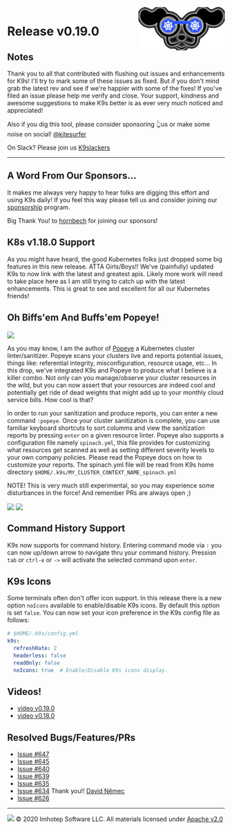 <img src="https://raw.githubusercontent.com/derailed/k9s/master/assets/k9s_small.png" align="right" width="200" height="auto"/>

# Release v0.19.0

## Notes

Thank you to all that contributed with flushing out issues and enhancements for K9s! I'll try to mark some of these issues as fixed. But if you don't mind grab the latest rev and see if we're happier with some of the fixes! If you've filed an issue please help me verify and close. Your support, kindness and awesome suggestions to make K9s better is as ever very much noticed and appreciated!

Also if you dig this tool, please consider sponsoring 👆us or make some noise on social! [@kitesurfer](https://twitter.com/kitesurfer)

On Slack? Please join us [K9slackers](https://join.slack.com/t/k9sers/shared_invite/enQtOTA5MDEyNzI5MTU0LWQ1ZGI3MzliYzZhZWEyNzYxYzA3NjE0YTk1YmFmNzViZjIyNzhkZGI0MmJjYzhlNjdlMGJhYzE2ZGU1NjkyNTM)

---

## A Word From Our Sponsors...

It makes me always very happy to hear folks are digging this effort and using K9s daily! If you feel this way please tell us and consider joining our [sponsorship](https://github.com/sponsors/derailed) program.

Big Thank You! to [hornbech](https://github.com/hornbech) for joining our sponsors!

## K8s v1.18.0 Support

As you might have heard, the good Kubernetes folks just dropped some big features in this new release. ATTA Girls/Boys!! We've (painfully) updated K9s to now link with the latest and greatest apis. Likely more work will need to take place here as I am still trying to catch up with the latest enhancements. This is great to see and excellent for all our Kubernetes friends!

## Oh Biffs'em And Buffs'em Popeye!

<img src="https://raw.githubusercontent.com/derailed/k9s/master/assets/k9s_popeye.png" align="center" width="400" height="auto"/>

As you may know, I am the author of [Popeye](https://popeyecli.io) a Kubernetes cluster linter/sanitizer. Popeye scans your clusters live and reports potential issues, things like: referential integrity, misconfiguration, resource usage, etc...
In this drop, we've integrated K9s and Popeye to produce what I believe is a killer combo. Not only can you manage/observe your cluster resources in the wild, but you can now assert that your resources are indeed cool and potentially get ride of dead weights that might add up to your monthly cloud service bills. How cool is that?

In order to run your sanitization and produce reports, you can enter a new command `:popeye`. Once your cluster sanitization is complete, you can use familiar keyboard shortcuts to sort columms and view the sanitization reports by pressing `enter` on a given resource linter. Popeye also supports a configuration file namely `spinach.yml`, this file provides for customizing what resources get scanned as well as setting different severity levels to your own company policies. Please read the Popeye docs on how to customize your reports. The spinach.yml file will be read from K9s home directory `$HOME/.k9s/MY_CLUSTER_CONTEXT_NAME_spinach.yml`

NOTE! This is very much still experimental, so you may experience some disturbances in the force! And remember PRs are always open ;)

<img src="https://raw.githubusercontent.com/derailed/k9s/master/assets/popeye/sanitizers.png" align="center" width="400" height="auto"/>
<img src="https://raw.githubusercontent.com/derailed/k9s/master/assets/popeye/report.png" align="center" width="400" height="auto"/>

## Command History Support

K9s now supports for command history. Entering command mode via `:` you can now up/down arrow to navigate thru your command history. Pression `tab` or `ctrl-e` or `->` will activate the selected command upon `enter`.

## K9s Icons

Some terminals often don't offer icon support. In this release there is a new option `noIcons` available to enable/disable K9s icons. By default this option is set `false`. You can now set your icon preference in the K9s config file as follows:

```yaml
# $HOME/.k9s/config.yml
k9s:
  refreshRate: 2
  headerless: false
  readOnly: false
  noIcons: true  # Enable/Disable K9s icons display.
```

## Videos!

* [video v0.19.0](https://www.youtube.com/watch?v=kj-WverKZ24)
* [video v0.18.0](https://www.youtube.com/watch?v=zMnD5e53yRw)

## Resolved Bugs/Features/PRs

* [Issue #647](https://github.com/derailed/k9s/issues/647)
* [Issue #645](https://github.com/derailed/k9s/issues/645)
* [Issue #640](https://github.com/derailed/k9s/issues/640)
* [Issue #639](https://github.com/derailed/k9s/issues/639)
* [Issue #635](https://github.com/derailed/k9s/issues/635)
* [Issue #634](https://github.com/derailed/k9s/issues/634) Thank you!! [David Němec](https://github.com/davidnemec)
* [Issue #626](https://github.com/derailed/k9s/issues/626)

---

<img src="https://raw.githubusercontent.com/derailed/k9s/master/assets/imhotep_logo.png" width="32" height="auto"/> © 2020 Imhotep Software LLC. All materials licensed under [Apache v2.0](http://www.apache.org/licenses/LICENSE-2.0)
